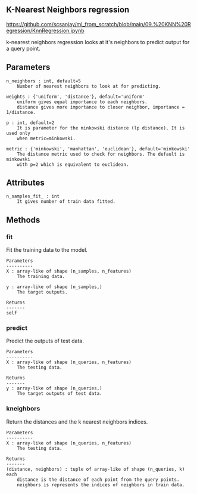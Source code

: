 ## K-Nearest Neighbors regression 

https://github.com/scsanjay/ml_from_scratch/blob/main/09.%20KNN%20Regression/KnnRegression.ipynb

k-nearest neighbors regression looks at it's neighbors to predict 
  output for a query point.

  Parameters
  ----------
    n_neighbors : int, default=5
        Number of nearest neighbors to look at for predicting.

    weights : {'uniform', 'distance'}, default='uniform'
        uniform gives equal importance to each neighbors.
        distance gives more importance to closer neighbor, importance = 1/distance.

    p : int, default=2
        It is parameter for the minkowski distance (lp distance). It is used only
        when metric=minkowski.

    metric : {'minkowski', 'manhattan', 'euclidean'}, default='minkowski'
        The distance metric used to check for neighbors. The default is minkowski
        with p=2 which is equivalent to euclidean.

  Attributes
  ----------
    n_samples_fit_ : int
        It gives number of train data fitted.

  Methods
  -------
  
  ### fit 
  Fit the training data to the model.

    Parameters
    ----------
    X : array-like of shape (n_samples, n_features)
        The training data.

    y : array-like of shape (n_samples,)
        The target outputs.

    Returns
    -------
    self
  
  ### predict 
  Predict the outputs of test data.

    Parameters
    ----------
    X : array-like of shape (n_queries, n_features)
        The testing data.

    Returns
    -------
    y : array-like of shape (n_queries,)
        The target outputs of test data.
      
   ### kneighbors
   Return the distances and the k nearest neighbors indices.

    Parameters
    ----------
    X : array-like of shape (n_queries, n_features)
        The testing data.

    Returns
    -------
    (distance, neighbors) : tuple of array-like of shape (n_queries, k) each
        distance is the distance of each point from the query points.
        neighbors is represents the indices of neighbors in train data.
